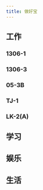 ```yaml
---
title: 做好宝
---
```


## 工作
### 1306-1
### 1306-3
### 05-3B
### TJ-1
### LK-2(A)
## 学习
##
## 娱乐
## 生活
